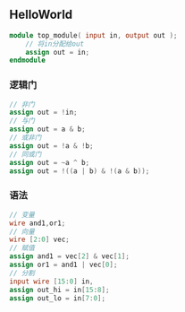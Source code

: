 <!-- 
title: 01-Verilog入门
sort: 
--> 

## HelloWorld

```verilog
module top_module( input in, output out );
	// 将in分配给out
	assign out = in;
endmodule
```

### 逻辑门

```verilog
// 非门
assign out = !in;
// 与门
assign out = a & b;
// 或非门
assign out = !a & !b;
// 同或门
assign out = ~a ^ b;
assign out = !((a | b) & !(a & b));
```

### 语法

```verilog
// 变量
wire and1,or1;
// 向量
wire [2:0] vec;
// 赋值
assign and1 = vec[2] & vec[1];
assign or1 = and1 | vec[0];
// 分割
input wire [15:0] in,
assign out_hi = in[15:8];
assign out_lo = in[7:0];

```

